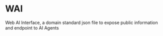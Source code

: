 # WAI
Web AI Interface, a domain standard json file to expose public information and endpoint to AI Agents
